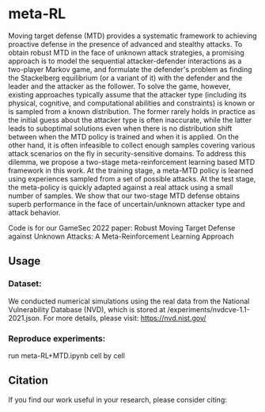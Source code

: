 # meta-RL

Moving target defense (MTD) provides a systematic framework to achieving proactive defense in the presence of advanced and stealthy attacks. To obtain robust MTD in the face of unknown attack strategies, a promising approach is to model the sequential attacker-defender interactions as a two-player Markov game, and formulate the defender's problem as finding the Stackelberg equilibrium (or a variant of it) with the defender and the leader and the attacker as the follower. To solve the game, however, existing approaches typically assume that the attacker type (including its physical, cognitive, and computational abilities and constraints) is known or is sampled from a known distribution. The former rarely holds in practice as the initial guess about the attacker type is often inaccurate, while the latter leads to suboptimal solutions even when there is no distribution shift between when the MTD policy is trained and when it is applied. On the other hand, it is often infeasible to collect enough samples covering various attack scenarios on the fly in security-sensitive domains. To address this dilemma, we propose a two-stage meta-reinforcement learning based MTD framework in this work. At the training stage, a meta-MTD policy is learned using experiences sampled from a set of possible attacks. At the test stage, the meta-policy is quickly adapted against a real attack using a small number of samples. We show that our two-stage MTD defense obtains superb performance in the face of uncertain/unknown attacker type and attack behavior.

Code is for our GameSec 2022 paper: Robust Moving Target Defense against Unknown Attacks: A Meta-Reinforcement Learning Approach

## Usage
### Dataset:
We conducted numerical simulations using the real data from the National Vulnerability Database (NVD), which is stored at /experiments/nvdcve-1.1-2021.json. For more details, please visit: https://nvd.nist.gov/

### Reproduce experiments:
run meta-RL+MTD.ipynb cell by cell

## Citation
If you find our work useful in your research, please consider citing:
```


